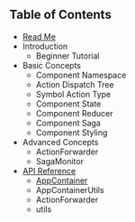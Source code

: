 ## Table of Contents

- [Read Me](/README.md)
- Introduction
  - Beginner Tutorial
- Basic Concepts
  - Component Namespace
  - Action Dispatch Tree
  - Symbol Action Type
  - Component State
  - Component Reducer
  - Component Saga
  - Component Styling
- Advanced Concepts
  - ActionForwarder
  - SagaMonitor
- [API Reference](/docs/api/README.md)
  - [AppContainer](/docs/api/AppContainer.md)
  - AppContainerUtils
  - ActionForwarder
  - utils
